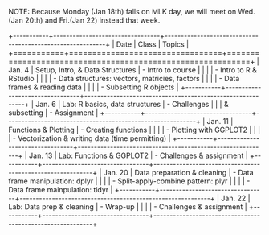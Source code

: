 NOTE: Because Monday (Jan 18th) falls on MLK day, we will meet on Wed.(Jan 20th) and Fri.(Jan 22) instead that week. 

+-----------+---------------------------------+-----------------------------------------------------------+
| Date      | Class                           | Topics                                                    |
+===========+=================================+===========================================================+
| Jan. 4    | Setup, Intro, & Data Structures | - Intro to course                                         | 
|           |                                 | - Intro to R & RStudio                                    |
|           |                                 | - Data structures: vectors, matricies, factors            |
|           |                                 | - Data frames & reading data                              |           |           |                                 | - Subsetting R objects                                    |
+-----------+---------------------------------+-----------------------------------------------------------+
| Jan. 6    | Lab: R basics, data structures  | - Challenges                                              |
|           |      & subsetting               | - Assignment                                              |
+-----------+---------------------------------+-----------------------------------------------------------+
| Jan. 11   | Functions & Plotting            | - Creating functions                                      |
|           |                                 | - Plotting with GGPLOT2                                   |
|           |                                 | - Vectorization & writing data (time permitting)          | 
+-----------+---------------------------------+-----------------------------------------------------------+
| Jan. 13   | Lab: Functions & GGPLOT2        | - Challenges & assignment                                 |
+-----------+---------------------------------+-----------------------------------------------------------+
| Jan. 20   | Data preparation & cleaning     | - Data frame manipulation: dplyr                          |
|           |                                 | - Split-apply-combine pattern: plyr                       | 
|           |                                 | - Data frame mainpulation:  tidyr                         | 
+-----------+---------------------------------+-----------------------------------------------------------+
| Jan. 22   | Lab: Data prep & cleaning       | - Wrap-up                                                 |
|           |                                 | - Challenges & assignment                                 |
+-----------+---------------------------------+-----------------------------------------------------------+